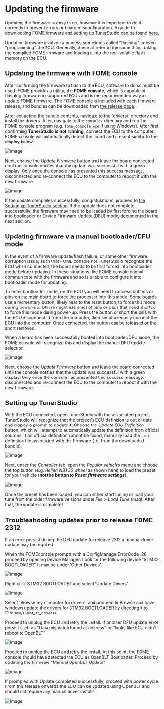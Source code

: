 # Updating the firmware

Updating the firmware is easy to do, however it is important to do it correctly to prevent errors or board
misconfiguration.  A guide to downloading FOME firmware and setting up TunerStudio can be found
[here](/Intro-Start-Here/Where-To-Get-Firmware/).

Updating firmware involves a process sometimes called "flashing" or even "programming" the ECU.  Generally, these all
refer to the same thing: taking the compiled FOME firmware and loading it into the non-volatile flash memory on the ECU.

## Updating the firmware with FOME console

After confirming the firmware to flash to the ECU, software to do so must be used.  FOME provides a utility, the **FOME
console**, which is capable of flashing firmware to supported ECUs and is the recommended way to update FOME firmware.
The FOME console is included with each firmware release, and bundles can be downloaded from [the release
page](https://github.com/FOME-Tech/fome-fw/releases).

After extracting the bundle contents, navigate to the 'drivers/' directory and install the drivers. After, navigate to the `console/` directory and run the FOME console program (e.g.
`fome_console.exe` if using Windows).  After first confirming **TunerStudio is not running**, connect the ECU to the
computer.  FOME console will automatically detect the board and present similar to the display below.

![image](Updating-FW/fomeconsole.png)

Next, choose the *Update Firmware* button and leave the board connected until the console notifies that the update was
successful with a green display.  Only once the console has presented this success message, disconnected and re-connect
the ECU to the computer to reboot it with the new firmware.

![image](Updating-FW/fwsuccess.png)

If the update completes successfully, congratulations; proceed to [the Setting up TunerStudio
section](#setting-up-tunerstudio).  If the update does not complete successfully, the firmware may need to be loaded by
first forcing the board into bootloader or Device Firmware Update (DFU) mode, documented in the next section.

## Updating firmware via manual bootloader/DFU mode

In the event of a firmware update/flash failure, or some other firmware corruption issue, such that FOME console nor
TunerStudio recognize the ECU when connected, the board needs to be first forced into bootloader mode before updating.
In these situations, the FOME console cannot communicate with the firmware and so is unable to configure it into
bootloader mode for updating.

To enter bootloader mode, on the ECU you will need to access buttons or pins on the main board to force the processor
into this mode.  Some boards use a momentary button, likely near to the reset button, to force this mode during
power-up.  Others might use a set of pins or pads that need shorted to force this mode during power-up.  Press the
button or short the pins with the ECU disconnected from the computer, then simultaneously connect the ECU into the
computer.  Once connected, the button can be released or the short removed.

When a board has been successfully booted into bootloader/DFU mode, the FOME console will recognize this and display the
manual DFU update selection.

![image](Updating-FW/mandfu.png)

Next, choose the *Update Firmware* button and leave the board connected until the console notifies that the update was
successful with a green display.  Only once the console has presented this success message, disconnected and re-connect
the ECU to the computer to reboot it with the new firmware.

## Setting up TunerStudio

With the ECU connected, open TunerStudio with the associated project.  TunerStudio will recognize that the project's ECU
definition is out of date and display a prompt to update it.  Choose the *Update ECU Definition* button, which will
attempt to automatically update the definition from official sources.  If an official definition cannot be found,
manually load the `.ini` definition file associated with the firmware (i.e. from the downloaded bundle).

![image](Updating-FW/ecudef.png)

Next, under the *Controller* tab, open the *Popular vehicles* menu and choose the top button (e.g. *Hellen NB1 36 wheel*
as shown here) to load the preset for your vehicle (**not the button to *Reset firmware settings***).

![image](Updating-FW/popularvehicles.png)

Once the preset has been loaded, you can either start tuning or load your tune from the older firmware versions under
*File > Load Tune (msq)*. After that, the update is complete!

## Troubleshooting updates prior to release FOME 2312

If an error persist during the DFU update for release 2312 a manual driver update may be required. 

When the FOMEconsole prompts with a ConfigManagerErrorCode=28 proceed by opening Device Manager. Look for the following device "STM32 BOOTLOADER" It may be under 'Other Devices'. 

![image](Updating-FW/stm32drivererror.png)

Right click STM32 BOOTLOADER and select 'Update Drivers'

![image](Updating-FW/updatedriver.png)

Select 'Browse my computer for drivers' and proceed to Browse and have windows update the drivers for STM32 BOOTLOADER by directing it to 'Drivers/silent_st_drivers/'

Proceed to unplug the ECU and retry the install. If another DFU update error persist such as "Data mismatch found at address" or "looks like ECU didn't reboot to OpenBLT"

![image](Updating-FW/datamismatcherror.png)

Proceed to unplug the ECU and retry the install. At this point, the FOME console should have detected the ECU as OpenBLT Bootloader. Proceed by updating the firmware "Manual OpenBLT Update"

![image](Updating-FW/openblt.png)

If prompted with Update completed successfully, proceed with power cycle. From this release onwards the ECU can be updated using OpenBLT and should not require any manual driver installs.

![image](Updating-FW/openbltsuccess.png)
